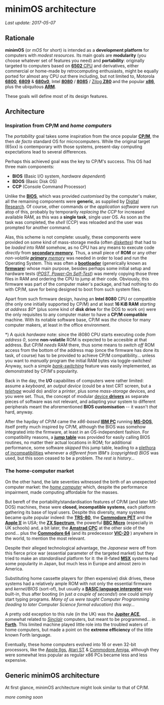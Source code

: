 # minimOS architecture

*Last update: 2017-05-07*

## Rationale

**minimOS** (or *mOS* for short) is intended as a **development platform** for computers 
with *modest resources*. Its main goals are **modularity** (you choose whatever set of 
features you need) and **portability**: originally targeted to computers based on 
[**6502** CPU](https://en.wikipedia.org/wiki/MOS_Technology_6502) 
and derivatives, either commercial or home-made by retrocomputing enthusiasts, might 
be equally ported for almost any CPU out there including, but not limited to, Motorola 
[**6800**](https://en.wikipedia.org/wiki/Motorola_6800), 
[**6809**](https://en.wikipedia.org/wiki/Motorola_6809) & 
[**680x0**](https://en.wikipedia.org/wiki/Motorola_68000_series), 
Intel [**8080**](https://en.wikipedia.org/wiki/Intel_8080) /
[**8085**](https://en.wikipedia.org/wiki/Intel_8085) /
[Zilog **Z80**](https://en.wikipedia.org/wiki/Zilog_Z80) 
and the popular [**x86**](https://en.wikipedia.org/wiki/X86), 
plus the ubiquitous [**ARM**](https://en.wikipedia.org/wiki/ARM_architecture).

These goals will define most of its design features.

## Architecture

### Inspiration from CP/M and *home computers*

The *portability* goal takes some inspiration from the once popular 
[**CP/M**](https://en.wikipedia.org/wiki/CP/M),
the then *de facto* standard OS for microcomputers. While the original target (65xx) is 
contemporary with those systems, present-day computing expectations lead to several 
differences.

Perhaps this achieved goal was the key to CP/M's success. This OS had three main components:

- **BIOS** (Basic I/O system, *hardware dependent*)
- **BDOS** (Basic Disk OS)
- **CCP** (Console Command Processor)

Unlike the 
[**BIOS**](https://en.wikipedia.org/wiki/BIOS), 
which was provided *customised* by the computer's maker, 
all the remaining components were **generic**, as supplied by 
[Digital Research](https://en.wikipedia.org/wiki/Digital_Research). 
Of course, other commands or the *application software* were run atop of this, probably by 
temporarily *replacing the CCP* for increased available RAM, as this 
was a **single task**, single user OS. As soon as the task was completed, the *shell* (CCP) 
was reloaded and the user was prompted for another command.

Alas, this scheme is not complete: usually, these components were provided on some kind of mass-storage
media (often 
[*diskettes*](https://en.wikipedia.org/wiki/Floppy_disk)) 
that had to be *loaded* into RAM somehow, as no CPU has any means to execute code *directly* from 
[**secondary memory**](https://en.wikipedia.org/wiki/Auxiliary_memory). 
Thus, a small piece of **ROM** or any other *non-volatile 
[**primary** memory](https://en.wikipedia.org/wiki/Computer_memory)* 
was needed in order to load and run the Operating System. This was often a 
[**bootloader**](https://en.wikipedia.org/wiki/Bootstrapping#Computing) 
(generically known as 
[**firmware**](https://en.wikipedia.org/wiki/Firmware)) 
whose main purpose, besides perhaps some initial setup and hardware tests 
([*POST, Power-On Self-Test*](https://en.wikipedia.org/wiki/Power-on_self-test))
was merely copying those three files in RAM and ordering the CPU to jump at their code. Obviously, 
this firmware was part of the computer maker's package, and had nothing to do with CP/M, save 
for being designed to boot from such system files. 

Apart from such firmware design, having an **Intel 8080** CPU or compatible (the only one 
initially supported by CP/M) and at least **16 KiB RAM** *starting at address $0*\* (plus some 
kind of **disk drive** for the DOS to work on) were the only requisites to any computer 
maker to have a **CP/M compatible** machine. With its notable software base, CP/M was *the* 
choice for many computer makers, at least in the office environment.

\*) A quick *hardware* note: since the i8080 CPU starts executing code *from address 0*, 
some **non-volatile** ROM is expected to be accesible at that address. But CP/M *needs* RAM there, 
thus some means to *switch off* ROM access from the bottom of the address map (once 
the firmware has done its task, of course) has to be provided to achieve CP/M compatibility... 
unless you want to *manually* program the initial RAM bytes via toggle-switches! Anyway, 
such a simple 
[*bank-switching*](https://en.wikipedia.org/wiki/Bank_switching) 
feature was easily implemented, as demonstrated by CP/M's popularity.

Back in the day, the **I/O** capabilites of computers were rather limited: assume a *keyboard*, an *output device*
(could be a text CRT screen, but a 
[*teletype*](https://en.wikipedia.org/wiki/Teleprinter) 
would do) and/or a *printer*, plus some *mass-storage* devices, 
and you were set. Thus, the concept of modular 
[device **drivers**](https://en.wikipedia.org/wiki/Device_driver) 
as separate pieces of software was not relevant, and adapting your system to different 
peripherals meant the aforementioned **BIOS customisation** -- it wasn't *that* hard, anyway.

After the hayday of CP/M came the *x86-based* 
[**IBM PC**](https://en.wikipedia.org/wiki/IBM_Personal_Computer) 
running [**MS-DOS**](https://en.wikipedia.org/wiki/MS-DOS), 
itself pretty much inspired by CP/M, although the BIOS was somehow integrated into the firmware,
at least in an OS-independent fashion. For compatibility reasons, a 
[**jump table**](https://en.wikipedia.org/wiki/Branch_table) 
was provided for easily calling BIOS routines, no matter their actual 
locations in ROM; for additional performance, some software *skipped* this jump table, 
leading to a 
[plethora of incompatibilities](https://en.wikipedia.org/wiki/Influence_of_the_IBM_PC_on_the_personal_computer_market) 
whenever a *different from IBM's (copyrighted) BIOS* was used, but this soon ceased 
to be a problem. *The rest is history...*

### The home-computer market

On the other hand, the late seventies witnessed the birth of an unexpected computer 
market: the 
[*home computer*](https://en.wikipedia.org/wiki/Home_computer) 
which, despite the performance impairment, made computing affordable for the masses.

But bereft of the portability/standardisation features of CP/M (and later MS-DOS) machines, 
these were **closed, incompatible systems**, each platform gathering its base of loyal 
users. Despite this diversity, many systems became quite popular indeed: the 
[**TRS-80**](https://en.wikipedia.org/wiki/TRS-80),
the [**Commodore PET**](https://en.wikipedia.org/wiki/Commodore_PET) 
and the [**Apple \]\[**](https://en.wikipedia.org/wiki/Apple_II) 
in USA; 
the [**ZX Spectrum**](https://en.wikipedia.org/wiki/ZX_Spectrum),
the powerful [**BBC Micro**](https://en.wikipedia.org/wiki/BBC_Micro) 
(especially in UK schools) and, a bit later, the 
[**Amstrad CPC**](https://en.wikipedia.org/wiki/Amstrad_CPC) 
at the other side of the pond... plus the 
[**Commodore 64**](https://en.wikipedia.org/wiki/Commodore_64) 
(and its predecessor [**VIC-20**](https://en.wikipedia.org/wiki/Commodore_VIC-20)
) anywhere in the world, to mention the most relevant.

Despite their alleged technological advantage, the *Japanese* were off from this 
fierce price war (essential parameter of the targeted market) but they tried to make 
an *standardised* platform for it: the ill-fated 
[**MSX**](https://en.wikipedia.org/wiki/MSX) 
systems had some popularity in 
Japan, but much less in Europe and almost zero in America.

Substituting home cassette players for (then expensive) disk drives, these systems had 
a relatively ample ROM with not only the essential firmware and *kernel/BIOS* (sort-of), 
but usually a 
[**BASIC language interpreter**](https://en.wikipedia.org/wiki/BASIC) 
was built-in, thus after booting (in just *a couple of seconds!*) one could simply 
start typing programs. *Many of us were taught Computer Programming (leading to later 
Computer Science formal education) this way...*

A pretty odd exception to this rule (in the UK) was the 
[**Jupiter ACE**](https://en.wikipedia.org/wiki/Jupiter_Ace), 
somewhat related to 
[*Sinclair*](https://en.wikipedia.org/wiki/Sinclair_Research) 
computers, but meant to be programmed... in 
[**Forth**](https://en.wikipedia.org/wiki/Forth_(programming_language)). 
This limited machine 
played little role into the troubled waters of home computers, but made a point on the 
**extreme efficiency** of the little known Forth language.

Eventually, these home computers evolved 
into 16 or even 32-bit processors, like the 
[Apple IIgs](), 
[Atari ST]() &
[Commodore Amiga](),
although they were somewhat less popular as 
regular x86 PCs became less and less expensive.

## Generic minimOS architecture
At first glance, minimOS architecture might 
look similar to that of CP/M.

*more coming soon*

